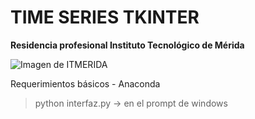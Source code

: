 ﻿# TIME SERIES TKINTER

**Residencia profesional Instituto Tecnológico de Mérida**

![Imagen de ITMERIDA](https://pbs.twimg.com/profile_images/2168766359/logo-original-tec_400x400.png)

Requerimientos básicos
	- Anaconda 
> python interfaz.py -> en el prompt de windows